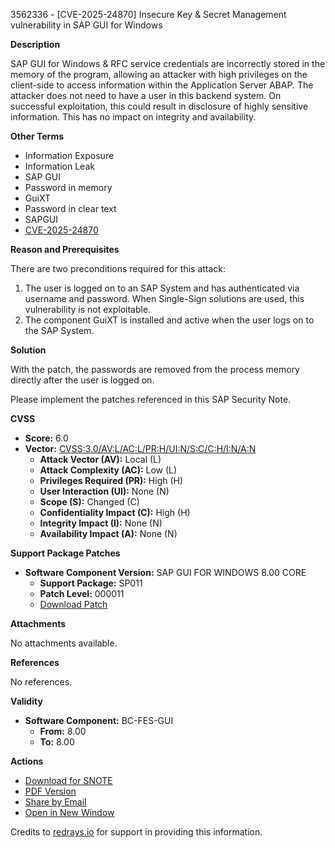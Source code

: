 3562336 - [CVE-2025-24870] Insecure Key & Secret Management vulnerability in SAP GUI for Windows

**Description**

SAP GUI for Windows & RFC service credentials are incorrectly stored in the memory of the program, allowing an attacker with high privileges on the client-side to access information within the Application Server ABAP. The attacker does not need to have a user in this backend system. On successful exploitation, this could result in disclosure of highly sensitive information. This has no impact on integrity and availability.

**Other Terms**

- Information Exposure
- Information Leak
- SAP GUI
- Password in memory
- GuiXT
- Password in clear text
- SAPGUI
- [CVE-2025-24870](https://www.cve.org/CVERecord?id=CVE-2025-24870)

**Reason and Prerequisites**

There are two preconditions required for this attack:

1. The user is logged on to an SAP System and has authenticated via username and password. When Single-Sign solutions are used, this vulnerability is not exploitable.
2. The component GuiXT is installed and active when the user logs on to the SAP System.

**Solution**

With the patch, the passwords are removed from the process memory directly after the user is logged on.

Please implement the patches referenced in this SAP Security Note.

**CVSS**

- **Score:** 6.0
- **Vector:** [CVSS:3.0/AV:L/AC:L/PR:H/UI:N/S:C/C:H/I:N/A:N](https://me.sap.com/notes/0003562336/CVSS)
  - **Attack Vector (AV):** Local (L)
  - **Attack Complexity (AC):** Low (L)
  - **Privileges Required (PR):** High (H)
  - **User Interaction (UI):** None (N)
  - **Scope (S):** Changed (C)
  - **Confidentiality Impact (C):** High (H)
  - **Integrity Impact (I):** None (N)
  - **Availability Impact (A):** None (N)

**Support Package Patches**

- **Software Component Version:** SAP GUI FOR WINDOWS 8.00 CORE
  - **Support Package:** SP011
  - **Patch Level:** 000011
  - [Download Patch](https://me.sap.com/softwarecenter/template/products/_APP=00200682500000001943&_EVENT=DISPHIER&HEADER=Y&FUNCTIONBAR=N&EVENT=TREE&NE=NAVIGATE&ENR=73554900100200015933&V=MAINT)

**Attachments**

No attachments available.

**References**

No references.

**Validity**

- **Software Component:** BC-FES-GUI
  - **From:** 8.00
  - **To:** 8.00

**Actions**

- [Download for SNOTE](https://notesdownloads.sap.com/note/0040000000136952025)
- [PDF Version](https://userapps.support.sap.com/sap/support/sfm/notes/print/0003562336?language=en-US&token=9CEA988377BAD98439B55B91E1CF828F)
- [Share by Email](mailto:)
- [Open in New Window](https://me.sap.com/notes/0003562336)

Credits to [redrays.io](https://redrays.io) for support in providing this information.